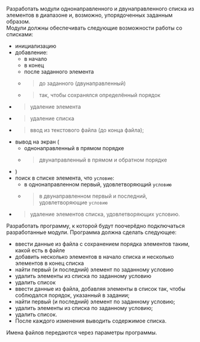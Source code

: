 Разработать модули однонаправленного и двунаправленного списка из элементов в диапазоне и, возможно, упорядоченных заданным образом.  
Модули должны обеспечивать следующие возможности работы со списками:
- инициализацию
- добавление:
  - в начало
  - в конец
  - после заданного элемента
  - > до заданного (двунаправленный)
  - > так, чтобы сохранялся определённый порядок
- > удаление элемента
- > удаление списка
- > ввод из текстового файла (до конца файла);
- вывод на экран ( 
  - однонаправленный в прямом порядке
  - > двунаправленный в прямом и обратном порядке  
- )
- поиск в списке элемента, что `условие`:
  - в однонаправленном первый, удовлетворяющий `условию`
  - > в двунаправленном первый и последний, удовлетворяющие `условию`
- > удаление элементов списка, удовлетворяющих условию.

Разработать программу, к которой будут поочерёдно подключаться разработанные модули. Программа должна сделать следующее:
- ввести данные из файла с сохранением порядка элементов таким, какой есть в файле
- добавить несколько элементов в начало списка и несколько элементов в конец списка
- найти первый (и последний) элемент по заданному условию
- удалить элементы из списка по заданному условию
- удалить список
- ввести данные из файла, добавляя элементы в список так, чтобы соблюдался порядок, указанный в задании;
- найти первый (и последний) элемент по заданному условию;
- удалить элементы из списка по заданному условию;
- удалить список.
- После каждого изменения выводить содержимое списка.

Имена файлов передаются через параметры программы.

